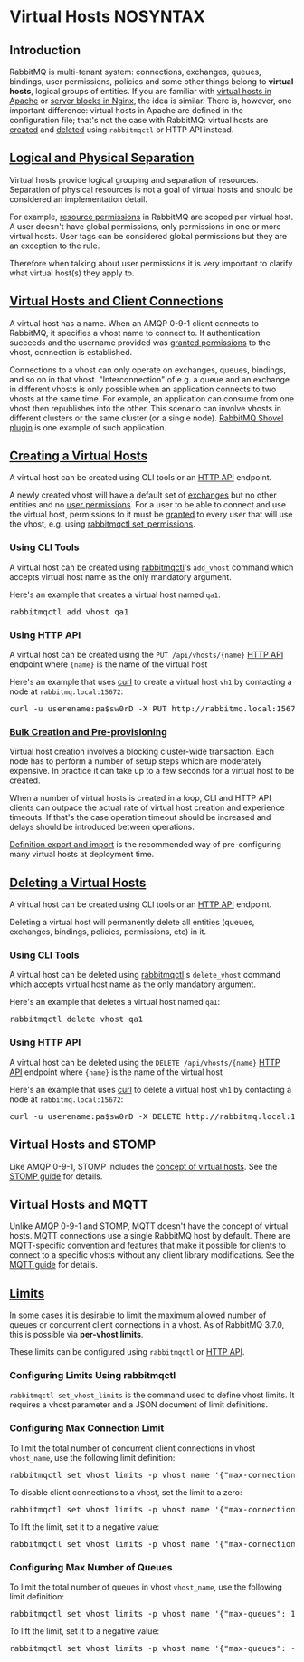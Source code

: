 <!--
Copyright (c) 2007-2021 VMware, Inc. or its affiliates.

All rights reserved. This program and the accompanying materials
are made available under the terms of the under the Apache License,
Version 2.0 (the "License”); you may not use this file except in compliance
with the License. You may obtain a copy of the License at

https://www.apache.org/licenses/LICENSE-2.0

Unless required by applicable law or agreed to in writing, software
distributed under the License is distributed on an "AS IS" BASIS,
WITHOUT WARRANTIES OR CONDITIONS OF ANY KIND, either express or implied.
See the License for the specific language governing permissions and
limitations under the License.
-->

# Virtual Hosts NOSYNTAX

## Introduction

RabbitMQ is multi-tenant system: connections, exchanges, queues, bindings, user permissions,
policies and some other things belong to **virtual hosts**, logical groups of
entities. If you are familiar with [virtual hosts in Apache](https://httpd.apache.org/docs/2.4/vhosts/)
or [server blocks in Nginx](https://www.nginx.com/resources/wiki/start/topics/examples/server_blocks/), the idea is similar.
There is, however, one important difference: virtual hosts in Apache are defined
in the configuration file; that's not the case with RabbitMQ: virtual hosts are
[created](#creating) and [deleted](#deleting) using `rabbitmqctl` or HTTP API instead.

## <a id="logical-separation" class="anchor" href="#logical-separation">Logical and Physical Separation</a>

Virtual hosts provide logical grouping and separation of
resources. Separation of physical resources is not a goal of virtual
hosts and should be considered an implementation detail.

For example, [resource permissions](/access-control.html) in RabbitMQ are
scoped per virtual host. A user doesn't have global permissions, only
permissions in one or more virtual hosts. User tags can be considered
global permissions but they are an exception to the rule.

Therefore when talking about user permissions it is very important
to clarify what virtual host(s) they apply to.

## <a id="client-connections" class="anchor" href="#client-connections">Virtual Hosts and Client Connections</a>

A virtual host has a name. When an AMQP 0-9-1 client connects to
RabbitMQ, it specifies a vhost name to connect to. If authentication
succeeds and the username provided was [granted permissions](/access-control.html) to the
vhost, connection is established.

Connections to a vhost can only operate on exchanges, queues, bindings, and so on in
that vhost. "Interconnection" of e.g. a queue and an exchange in different vhosts is only possible
when an application connects to two vhosts at the same time. For example, an
application can consume from one vhost then republishes into the other. This scenario
can involve vhosts in different clusters or the same cluster (or a single node).
[RabbitMQ Shovel plugin](shovel.html) is one example of such application.


## <a id="creating" class="anchor" href="#creating">Creating a Virtual Hosts</a>

A virtual host can be created using CLI tools or an [HTTP API](/management.html) endpoint.

A newly created vhost will have a default set of [exchanges](/tutorials/amqp-concepts.html)
but no other entities and no [user permissions](/access-control.html). For a user to be able to connect
and use the virtual host, permissions to it must be [granted]() to every user that will use the vhost,
e.g. using [rabbitmqctl set_permissions](/rabbitmqctl.8.html#set_permissions).

### Using CLI Tools

A virtual host can be created using [rabbitmqctl](/cli.html)'s `add_vhost` command
which accepts virtual host name as the only mandatory argument.

Here's an example that creates a virtual host named `qa1`:

<pre class="lang-bash">
rabbitmqctl add_vhost qa1
</pre>

### Using HTTP API

A virtual host can be created using the `PUT /api/vhosts/{name}` [HTTP API](/management.html) endpoint
where `{name}` is the name of the virtual host

Here's an example that uses [curl](https://curl.haxx.se/) to create a virtual host `vh1` by contacting
a node at `rabbitmq.local:15672`:

<pre class="lang-bash">
curl -u userename:pa$sw0rD -X PUT http://rabbitmq.local:15672/api/vhosts/vh1
</pre>


### <a id="preprovisioning" class="anchor" href="#preprovisioning">Bulk Creation and Pre-provisioning</a>

Virtual host creation involves a blocking cluster-wide transaction. Each node has to perform
a number of setup steps which are moderately expensive. In practice it can take up to a few seconds
for a virtual host to be created.

When a number of virtual hosts is created in a loop, CLI and HTTP API clients can outpace the actual
rate of virtual host creation and experience timeouts. If that's the case operation timeout should be increased
and delays should be introduced between operations.

[Definition export and import](/definitions.html) is the recommended
way of pre-configuring many virtual hosts at deployment time.


## <a id="deleting" class="anchor" href="#deleting">Deleting a Virtual Hosts</a>

A virtual host can be created using CLI tools or an [HTTP API](/management.html) endpoint.

Deleting a virtual host will permanently delete all entities (queues, exchanges, bindings, policies, permissions, etc) in it.

### Using CLI Tools

A virtual host can be deleted using [rabbitmqctl](/cli.html)'s `delete_vhost` command
which accepts virtual host name as the only mandatory argument.

Here's an example that deletes a virtual host named `qa1`:

<pre class="lang-bash">
rabbitmqctl delete_vhost qa1
</pre>

### Using HTTP API

A virtual host can be deleted using the `DELETE /api/vhosts/{name}` [HTTP API](/management.html) endpoint
where `{name}` is the name of the virtual host

Here's an example that uses [curl](https://curl.haxx.se/) to delete a virtual host `vh1` by contacting
a node at `rabbitmq.local:15672`:

<pre class="lang-bash">
curl -u userename:pa$sw0rD -X DELETE http://rabbitmq.local:15672/api/vhosts/vh1
</pre>


## Virtual Hosts and STOMP

Like AMQP 0-9-1, STOMP includes the [concept of virtual hosts](https://stomp.github.io/stomp-specification-1.2.html#CONNECT_or_STOMP_Frame). See
the [STOMP guide](/stomp.html) for details.


## Virtual Hosts and MQTT

Unlike AMQP 0-9-1 and STOMP, MQTT doesn't have the concept of virtual
hosts. MQTT connections use a single RabbitMQ host by default. There
are MQTT-specific convention and features that make it possible for
clients to connect to a specific vhosts without any client library
modifications. See the [MQTT guide](/mqtt.html) for details.


## <a id="limits" class="anchor" href="#limits">Limits</a>

In some cases it is desirable to limit the maximum allowed number of queues
or concurrent client connections in a vhost. As of RabbitMQ 3.7.0,
this is possible via **per-vhost limits**.

These limits can be configured using `rabbitmqctl` or [HTTP API](/management.html).

### Configuring Limits Using rabbitmqctl

`rabbitmqctl set_vhost_limits` is the command used to define vhost limits.
It requires a vhost parameter and a JSON document of limit definitions.

### Configuring Max Connection Limit

To limit the total number of concurrent client connections in vhost
`vhost_name`, use the following limit definition:

<pre class="lang-bash">
rabbitmqctl set_vhost_limits -p vhost_name '{"max-connections": 256}'
</pre>

To disable client connections to a vhost, set the limit to a zero:

<pre class="lang-bash">
rabbitmqctl set_vhost_limits -p vhost_name '{"max-connections": 0}'
</pre>

To lift the limit, set it to a negative value:

<pre class="lang-bash">
rabbitmqctl set_vhost_limits -p vhost_name '{"max-connections": -1}'
</pre>

### Configuring Max Number of Queues

To limit the total number of queues in vhost
`vhost_name`, use the following limit definition:

<pre class="lang-bash">
rabbitmqctl set_vhost_limits -p vhost_name '{"max-queues": 1024}'
</pre>

To lift the limit, set it to a negative value:

<pre class="lang-bash">
rabbitmqctl set_vhost_limits -p vhost_name '{"max-queues": -1}'
</pre>

